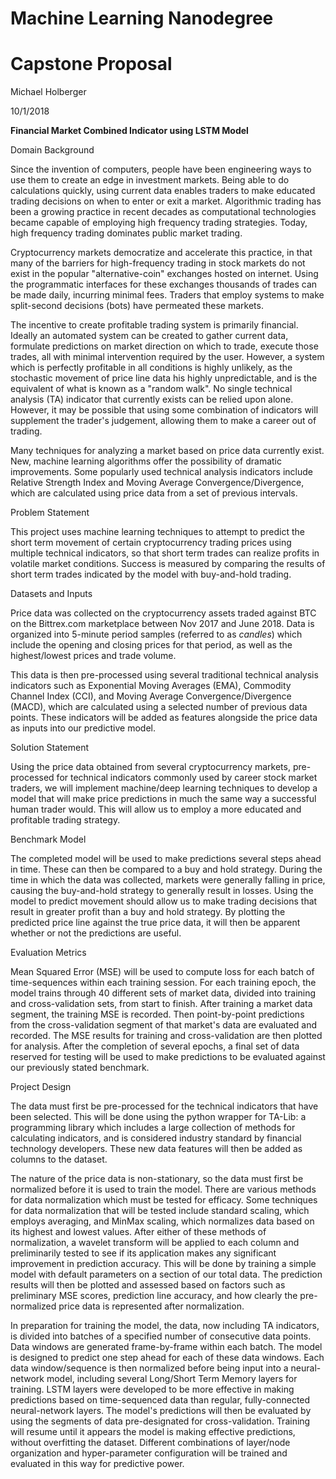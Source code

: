 # Machine Learning Nanodegree

# Capstone Proposal

Michael Holberger

10/1/2018

**Financial Market Combined Indicator using LSTM Model**

Domain Background

Since the invention of computers, people have been engineering ways to use them to create an edge in investment markets. Being able to do calculations quickly, using current data enables traders to make educated trading decisions on when to enter or exit a market. Algorithmic trading has been a growing practice in recent decades as computational technologies became capable of employing high frequency trading strategies. Today, high frequency trading dominates public market trading.

Cryptocurrency markets democratize and accelerate this practice, in that many of the barriers for high-frequency trading in stock markets do not exist in the popular &quot;alternative-coin&quot; exchanges hosted on internet. Using the programmatic interfaces for these exchanges thousands of trades can be made daily, incurring minimal fees. Traders that employ systems to make split-second decisions (bots) have permeated these markets.

The incentive to create profitable trading system is primarily financial. Ideally an automated system can be created to gather current data, formulate predictions on market direction on which to trade, execute those trades, all with minimal intervention required by the user. However, a system which is perfectly profitable in all conditions is highly unlikely, as the stochastic movement of price line data his highly unpredictable, and is the equivalent of what is known as a &quot;random walk&quot;. No single technical analysis (TA) indicator that currently exists can be relied upon alone. However, it may be possible that using some combination of indicators will supplement the trader&#39;s judgement, allowing them to make a career out of trading.

Many techniques for analyzing a market based on price data currently exist. New, machine learning algorithms offer the possibility of dramatic improvements.  Some popularly used technical analysis indicators include Relative Strength Index and Moving Average Convergence/Divergence, which are calculated using price data from a set of previous intervals.

Problem Statement

This project uses machine learning techniques to attempt to predict the short term movement of certain cryptocurrency trading prices using multiple technical indicators, so that short term trades can realize profits in volatile market conditions.  Success is measured by comparing the results of short term trades indicated by the model with buy-and-hold trading.

Datasets and Inputs

Price data was collected on the cryptocurrency assets traded against BTC on the Bittrex.com marketplace between Nov 2017 and June 2018. Data is organized into 5-minute period samples (referred to as _candles_) which include the opening and closing prices for that period, as well as the highest/lowest prices and trade volume.

This data is then pre-processed using several traditional technical analysis indicators such as Exponential Moving Averages (EMA), Commodity Channel Index (CCI), and Moving Average Convergence/Divergence (MACD), which are calculated using a selected number of previous data points. These indicators will be added as features alongside the price data as inputs into our predictive model.

Solution Statement

Using the price data obtained from several cryptocurrency markets, pre-processed for technical indicators commonly used by career stock market traders, we will implement machine/deep learning techniques to develop a model that will make price predictions in much the same way a successful human trader would. This will allow us to employ a more educated and profitable trading strategy.

Benchmark Model

The completed model will be used to make predictions several steps ahead in time. These can then be compared to a buy and hold strategy. During the time in which the data was collected, markets were generally falling in price, causing the buy-and-hold strategy to generally result in losses. Using the model to predict movement should allow us to make trading decisions that result in greater profit than a buy and hold strategy. By plotting the predicted price line against the true price data, it will then be apparent whether or not the predictions are useful.

Evaluation Metrics

Mean Squared Error (MSE) will be used to compute loss for each batch of time-sequences within each training session. For each training epoch, the model trains through 40 different sets of market data, divided into training and cross-validation sets, from start to finish. After training a market data segment, the training MSE is recorded. Then point-by-point predictions from the cross-validation segment of that market&#39;s data are evaluated and recorded. The MSE results for training and cross-validation are then plotted for analysis. After the completion of several epochs, a final set of data reserved for testing will be used to make predictions to be evaluated against our previously stated benchmark.

Project Design

The data must first be pre-processed for the technical indicators that have been selected. This will be done using the python wrapper for TA-Lib: a programming library which includes a large collection of methods for calculating indicators, and is considered industry standard by financial technology developers. These new data features will then be added as columns to the dataset.

The nature of the price data is non-stationary, so the data must first be normalized before it is used to train the model. There are various methods for data normalization which must be tested for efficacy. Some techniques for data normalization that will be tested include standard scaling, which employs averaging, and MinMax scaling, which normalizes data based on its highest and lowest values. After either of these methods of normalization, a wavelet transform will be applied to each column and preliminarily tested to see if its application makes any significant improvement in prediction accuracy. This will be done by training a simple model with default parameters on a section of our total data. The prediction results will then be plotted and assessed based on factors such as preliminary MSE scores, prediction line accuracy, and how clearly the pre-normalized price data is represented after normalization.

In preparation for training the model, the data, now including TA indicators, is divided into batches of a specified number of consecutive data points. Data windows are generated frame-by-frame within each batch. The model is designed to predict one step ahead for each of these data windows.  Each data window/sequence is then normalized before being input into a neural-network model, including several Long/Short Term Memory layers for training. LSTM layers were developed to be more effective in making predictions based on time-sequenced data than regular, fully-connected neural-network layers. The model&#39;s predictions will then be evaluated by using the segments of data pre-designated for cross-validation. Training will resume until it appears the model is making effective predictions, without overfitting the dataset. Different combinations of layer/node organization and hyper-parameter configuration will be trained and evaluated in this way for predictive power.

